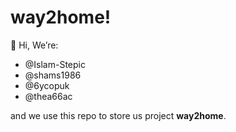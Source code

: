 # way2home!

👋 Hi, We’re:

- @Islam-Stepic
- @shams1986
- @6ycopuk
- @thea66ac 

and we use this repo to store us project **way2home**.
